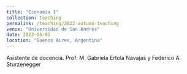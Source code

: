 ```yaml
---
title: "Economía I"
collection: teaching
permalink: /teaching/2022-autumn-teaching
venue: "Universidad de San Andrés"
date: 2022-06-01
location: "Buenos Aires, Argentina"
---
```


Asistente de docencia. Prof: M. Gabriela Ertola Navajas y Federico A. Sturzenegger
